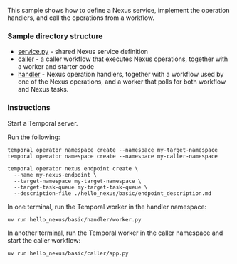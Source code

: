 This sample shows how to define a Nexus service, implement the operation handlers, and
call the operations from a workflow.

### Sample directory structure

- [service.py](./service.py) - shared Nexus service definition
- [caller](./caller) - a caller workflow that executes Nexus operations, together with a worker and starter code
- [handler](./handler) - Nexus operation handlers, together with a workflow used by one of the Nexus operations, and a worker that polls for both workflow and Nexus tasks.


### Instructions

Start a Temporal server.

Run the following:

```
temporal operator namespace create --namespace my-target-namespace
temporal operator namespace create --namespace my-caller-namespace

temporal operator nexus endpoint create \
  --name my-nexus-endpoint \
  --target-namespace my-target-namespace \
  --target-task-queue my-target-task-queue \
  --description-file ./hello_nexus/basic/endpoint_description.md
```

In one terminal, run the Temporal worker in the handler namespace:
```
uv run hello_nexus/basic/handler/worker.py
```

In another terminal, run the Temporal worker in the caller namespace and start the caller
workflow:
```
uv run hello_nexus/basic/caller/app.py
```
